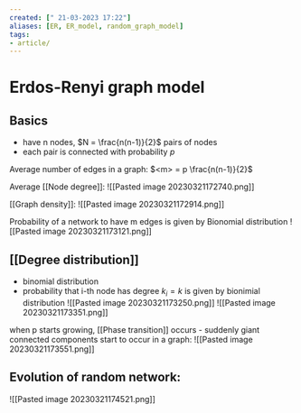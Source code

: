 ```yaml
---
created: [" 21-03-2023 17:22"]
aliases: [ER, ER_model, random_graph_model]
tags:
- article/
---
```


# Erdos-Renyi graph model


## Basics
- have n nodes, $N = \frac{n(n-1)}{2}$ pairs of nodes
- each pair is connected with probability $p$

Average number of edges in a graph:
$<m> = p \frac{n(n-1)}{2}$

Average [[Node degree]]:
![[Pasted image 20230321172740.png]]

[[Graph density]]:
![[Pasted image 20230321172914.png]]

Probability of a network to have m edges is given by Bionomial distribution
![[Pasted image 20230321173121.png]]


## [[Degree distribution]]
- binomial distribution
- probability that i-th node has degree $k_i=k$ is given by bionimial distribution
![[Pasted image 20230321173250.png]]
![[Pasted image 20230321173351.png]]


when p starts growing, [[Phase transition]] occurs - suddenly giant connected components start to occur in a graph:
![[Pasted image 20230321173551.png]]


## Evolution of random network:
![[Pasted image 20230321174521.png]]